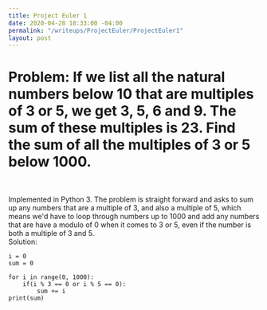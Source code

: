 ```yaml
---
title: Project Euler 1
date: 2020-04-28 18:33:00 -04:00
permalink: "/writeups/ProjectEuler/ProjectEuler1"
layout: post
---
```


# Problem: If we list all the natural numbers below 10 that are multiples of 3 or 5, we get 3, 5, 6 and 9. The sum of these multiples is 23. Find the sum of all the multiples of 3 or 5 below 1000.

<br/>

Implemented in Python 3. The problem is straight forward and asks to sum up any numbers that are a multiple of 3, and also a multiple of 5, which means we'd have to loop through numbers up to 1000 and add any numbers that are have a modulo of 0 when it comes to 3 or 5, even if the number is both a multiple of 3 and 5. 
<br/>
Solution:
```
i = 0
sum = 0

for i in range(0, 1000):
    if(i % 3 == 0 or i % 5 == 0):
        sum += i
print(sum)
```